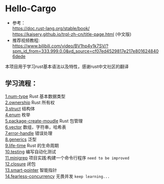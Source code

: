 # Hello-Cargo
* 参考：  
https://doc.rust-lang.org/stable/book/  
https://kaisery.github.io/trpl-zh-cn/title-page.html (中文版)
* 推荐视频教程:  
https://www.bilibili.com/video/BV1hp4y1k7SV/?spm_id_from=333.999.0.0&vd_source=cf07ed4529817e217e8016248406dede

本项目用于学习rust基本语法以及特性，感谢rust中文社区的翻译
## 学习流程：
[1.num-type](https://github.com/pingzhihe/Hello-Cargo/tree/master/num-type)  Rust 基本数据类型  
[2.ownership](https://github.com/pingzhihe/Hello-Cargo/tree/master/ownership)  Rust 所有权  
[3.struct](https://github.com/pingzhihe/Hello-Cargo/tree/master/my-struct)  结构体  
[4.enum](https://github.com/pingzhihe/Hello-Cargo/tree/master/my-enum)  枚举  
[5.package-create-moudle](https://github.com/pingzhihe/Hello-Cargo/tree/master/package-create-module) Rust 包管理  
[6.vector](https://github.com/pingzhihe/Hello-Cargo/tree/master/_vector) 数组，字符串，哈希表  
[7.error-handle](https://github.com/pingzhihe/Hello-Cargo/tree/master/error-handle) 错误处理  
[8.generics](https://github.com/pingzhihe/Hello-Cargo/tree/master/_generics)  泛型  
[9.life-time](https://github.com/pingzhihe/Hello-Cargo/tree/master/_life-time) Rust 的生命周期  
[10.testing](https://github.com/pingzhihe/Hello-Cargo/blob/master/write-and-test) 编写自动化测试  
[11.minigrep](https://github.com/pingzhihe/Hello-Cargo/tree/master/minigrep) 项目实践:构建一个命令行程序  `need to be improved`  
[12.closure](https://github.com/pingzhihe/Hello-Cargo/tree/master/closure) 闭包  
[13.smart-pointer](https://github.com/pingzhihe/Hello-Cargo/tree/master/smart-pointer) 智能指针  
[14.fearless-concurrency](https://github.com/pingzhihe/Hello-Cargo/tree/master/Fearless-Concurrency) 无畏并发  `keep learning...`  
